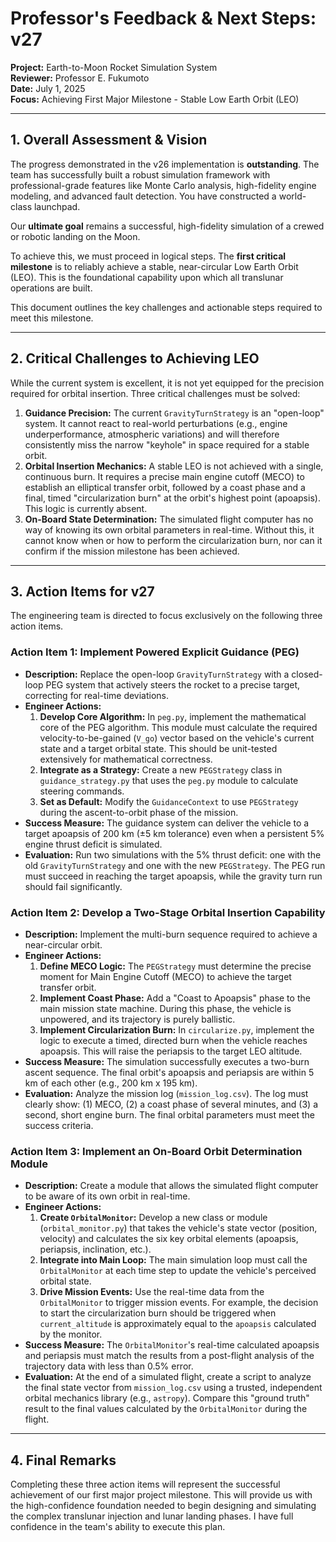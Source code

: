 
# Professor's Feedback & Next Steps: v27

**Project:** Earth-to-Moon Rocket Simulation System  
**Reviewer:** Professor E. Fukumoto  
**Date:** July 1, 2025  
**Focus:** Achieving First Major Milestone - Stable Low Earth Orbit (LEO)

---

## 1. Overall Assessment & Vision

The progress demonstrated in the v26 implementation is **outstanding**. The team has successfully built a robust simulation framework with professional-grade features like Monte Carlo analysis, high-fidelity engine modeling, and advanced fault detection. You have constructed a world-class launchpad.

Our **ultimate goal** remains a successful, high-fidelity simulation of a crewed or robotic landing on the Moon.

To achieve this, we must proceed in logical steps. The **first critical milestone** is to reliably achieve a stable, near-circular Low Earth Orbit (LEO). This is the foundational capability upon which all translunar operations are built.

This document outlines the key challenges and actionable steps required to meet this milestone.

---

## 2. Critical Challenges to Achieving LEO

While the current system is excellent, it is not yet equipped for the precision required for orbital insertion. Three critical challenges must be solved:

1.  **Guidance Precision:** The current `GravityTurnStrategy` is an "open-loop" system. It cannot react to real-world perturbations (e.g., engine underperformance, atmospheric variations) and will therefore consistently miss the narrow "keyhole" in space required for a stable orbit.
2.  **Orbital Insertion Mechanics:** A stable LEO is not achieved with a single, continuous burn. It requires a precise main engine cutoff (MECO) to establish an elliptical transfer orbit, followed by a coast phase and a final, timed "circularization burn" at the orbit's highest point (apoapsis). This logic is currently absent.
3.  **On-Board State Determination:** The simulated flight computer has no way of knowing its own orbital parameters in real-time. Without this, it cannot know when or how to perform the circularization burn, nor can it confirm if the mission milestone has been achieved.

---

## 3. Action Items for v27

The engineering team is directed to focus exclusively on the following three action items.

### **Action Item 1: Implement Powered Explicit Guidance (PEG)**

*   **Description:** Replace the open-loop `GravityTurnStrategy` with a closed-loop PEG system that actively steers the rocket to a precise target, correcting for real-time deviations.
*   **Engineer Actions:**
    1.  **Develop Core Algorithm:** In `peg.py`, implement the mathematical core of the PEG algorithm. This module must calculate the required velocity-to-be-gained (`V_go`) vector based on the vehicle's current state and a target orbital state. This should be unit-tested extensively for mathematical correctness.
    2.  **Integrate as a Strategy:** Create a new `PEGStrategy` class in `guidance_strategy.py` that uses the `peg.py` module to calculate steering commands.
    3.  **Set as Default:** Modify the `GuidanceContext` to use `PEGStrategy` during the ascent-to-orbit phase of the mission.
*   **Success Measure:** The guidance system can deliver the vehicle to a target apoapsis of 200 km (±5 km tolerance) even when a persistent 5% engine thrust deficit is simulated.
*   **Evaluation:** Run two simulations with the 5% thrust deficit: one with the old `GravityTurnStrategy` and one with the new `PEGStrategy`. The PEG run must succeed in reaching the target apoapsis, while the gravity turn run should fail significantly.

### **Action Item 2: Develop a Two-Stage Orbital Insertion Capability**

*   **Description:** Implement the multi-burn sequence required to achieve a near-circular orbit.
*   **Engineer Actions:**
    1.  **Define MECO Logic:** The `PEGStrategy` must determine the precise moment for Main Engine Cutoff (MECO) to achieve the target transfer orbit.
    2.  **Implement Coast Phase:** Add a "Coast to Apoapsis" phase to the main mission state machine. During this phase, the vehicle is unpowered, and its trajectory is purely ballistic.
    3.  **Implement Circularization Burn:** In `circularize.py`, implement the logic to execute a timed, directed burn when the vehicle reaches apoapsis. This will raise the periapsis to the target LEO altitude.
*   **Success Measure:** The simulation successfully executes a two-burn ascent sequence. The final orbit's apoapsis and periapsis are within 5 km of each other (e.g., 200 km x 195 km).
*   **Evaluation:** Analyze the mission log (`mission_log.csv`). The log must clearly show: (1) MECO, (2) a coast phase of several minutes, and (3) a second, short engine burn. The final orbital parameters must meet the success criteria.

### **Action Item 3: Implement an On-Board Orbit Determination Module**

*   **Description:** Create a module that allows the simulated flight computer to be aware of its own orbit in real-time.
*   **Engineer Actions:**
    1.  **Create `OrbitalMonitor`:** Develop a new class or module (`orbital_monitor.py`) that takes the vehicle's state vector (position, velocity) and calculates the six key orbital elements (apoapsis, periapsis, inclination, etc.).
    2.  **Integrate into Main Loop:** The main simulation loop must call the `OrbitalMonitor` at each time step to update the vehicle's perceived orbital state.
    3.  **Drive Mission Events:** Use the real-time data from the `OrbitalMonitor` to trigger mission events. For example, the decision to start the circularization burn should be triggered when `current_altitude` is approximately equal to the `apoapsis` calculated by the monitor.
*   **Success Measure:** The `OrbitalMonitor`'s real-time calculated apoapsis and periapsis must match the results from a post-flight analysis of the trajectory data with less than 0.5% error.
*   **Evaluation:** At the end of a simulated flight, create a script to analyze the final state vector from `mission_log.csv` using a trusted, independent orbital mechanics library (e.g., `astropy`). Compare this "ground truth" result to the final values calculated by the `OrbitalMonitor` during the flight.

---

## 4. Final Remarks

Completing these three action items will represent the successful achievement of our first major project milestone. This will provide us with the high-confidence foundation needed to begin designing and simulating the complex translunar injection and lunar landing phases. I have full confidence in the team's ability to execute this plan.
